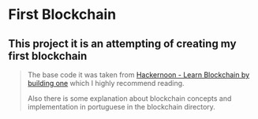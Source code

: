 # First Blockchain

## This project it is an attempting of creating my first blockchain

> The base code it was taken from [Hackernoon - Learn Blockchain by building one](https://hackernoon.com/learn-blockchains-by-building-one-117428612f46) which I highly recommend reading.
>
> Also there is some explanation about blockchain concepts and implementation in portuguese in the blockchain directory. 
